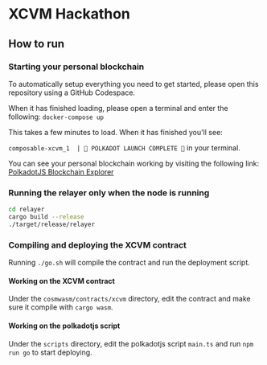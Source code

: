# XCVM Hackathon

## How to run

### Starting your personal blockchain
To automatically setup everything you need to get started,
please open this repository using a GitHub Codespace.

When it has finished loading, please open a terminal and enter the following:
`docker-compose up`

This takes a few minutes to load. When it has finished you'll see:

`composable-xcvm_1  | 🚀 POLKADOT LAUNCH COMPLETE 🚀` in your terminal.

You can see your personal blockchain working by visiting the following link:
[PolkadotJS Blockchain Explorer](https://polkadot.js.org/apps/?rpc=ws%3A%2F%2F127.0.0.1%3A9988#/explorer)

### Running the relayer only when the node is running
```bash
cd relayer
cargo build --release
./target/release/relayer
```

### Compiling and deploying the XCVM contract
Running `./go.sh` will compile the contract and run the deployment script.

#### Working on the XCVM contract
Under the `cosmwasm/contracts/xcvm` directory, edit the contract and make sure it compile with `cargo wasm`.

#### Working on the polkadotjs script
Under the `scripts` directory, edit the polkadotjs script `main.ts` and run `npm run go` to start deploying.

